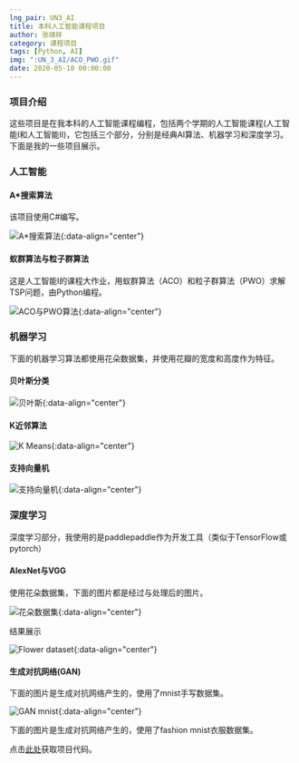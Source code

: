 ```yaml
---
lng_pair: UN3_AI
title: 本科人工智能课程项目
author: 张靖祥
category: 课程项目
tags: [Python, AI]
img: ":UN_3_AI/ACO_PWO.gif"
date: 2020-05-10 00:00:00
---
```


### 项目介绍

这些项目是在我本科的人工智能课程编程，包括两个学期的人工智能课程(人工智能Ⅰ和人工智能Ⅱ)，它包括三个部分，分别是<!-- outline-start -->经典AI算法、机器学习和深度学习<!-- outline-end -->。下面是我的一些项目展示。
 
### 人工智能

#### A*搜索算法

该项目使用C#编写。

![A*搜索算法](:UN_3_AI/A_star.gif){:data-align="center"}

#### 蚁群算法与粒子群算法

这是人工智能Ⅰ的课程大作业，用蚁群算法（ACO）和粒子群算法（PWO）求解TSP问题，由Python编程。 

![ACO与PWO算法](:UN_3_AI/ACO_PWO.gif){:data-align="center"}

### 机器学习

下面的机器学习算法都使用花朵数据集，并使用花瓣的宽度和高度作为特征。 

#### 贝叶斯分类

![贝叶斯](:UN_3_AI/Bayes_flower_petall_WH.png){:data-align="center"}

#### K近邻算法

![K Means](:UN_3_AI/K_means.png){:data-align="center"}

#### 支持向量机

![支持向量机](:UN_3_AI/SVM_flower_petal_WH.png){:data-align="center"}


### 深度学习

深度学习部分，我使用的是paddlepaddle作为开发工具（类似于TensorFlow或pytorch）

#### AlexNet与VGG

使用花朵数据集，下面的图片都是经过与处理后的图片。

![花朵数据集](:UN_3_AI/flower.png){:data-align="center"}

结果展示

![Flower dataset](:UN_3_AI/AlexNet_VGG.png){:data-align="center"}

#### 生成对抗网络(GAN)

下面的图片是生成对抗网络产生的，使用了mnist手写数据集。

![GAN mnist](:UN_3_AI/GAN_mnist.png){:data-align="center"}

下面的图片是生成对抗网络产生的，使用了fashion mnist衣服数据集。

点击[此处](https://github.com/Jingxiang-Zhang/AI_undergraduate)获取项目代码。
